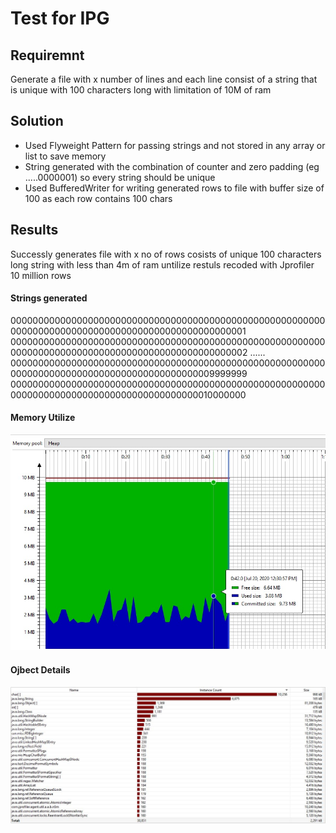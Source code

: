 # Test for IPG

## Requiremnt 

Generate a file with x number of lines and each line consist of a string that is unique with 100 characters long with limitation of 10M of ram

## Solution

* Used Flyweight Pattern for passing strings and not stored in any array or list to save memory 
* String generated with the combination of  counter and zero padding (eg .....0000001) so every string should be unique
* Used BufferedWriter for writing generated rows to file with buffer size of 100 as each row contains 100 chars

## Results

Successly generates file with x no of rows cosists of unique 100 characters long string with less than 4m of ram untilize restuls recoded with Jprofiler 10 million rows

#### Strings generated 

0000000000000000000000000000000000000000000000000000000000000000000000000000000000000000000000000001
0000000000000000000000000000000000000000000000000000000000000000000000000000000000000000000000000002
......
0000000000000000000000000000000000000000000000000000000000000000000000000000000000000000000009999999
0000000000000000000000000000000000000000000000000000000000000000000000000000000000000000000010000000


#### Memory Utilize

![alt text](https://github.com/shuwair/IPGTest/blob/master/ipg3.jpg?raw=true)

#### Ojbect Details

![alt text](https://github.com/shuwair/IPGTest/blob/master/ipg2.JPG?raw=true)


